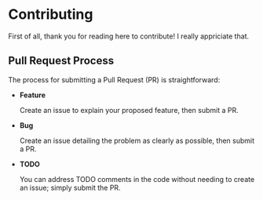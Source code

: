 # Contributing

First of all, thank you for reading here to contribute! I really appriciate that. <br />

## Pull Request Process
The process for submitting a Pull Request (PR) is straightforward:
- <b>Feature</b>

    Create an issue to explain your proposed feature, then submit a PR.

- <b>Bug</b>

    Create an issue detailing the problem as clearly as possible, then submit a PR.

- <b>TODO</b>

    You can address TODO comments in the code without needing to create an issue; simply submit the PR.
